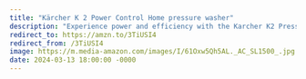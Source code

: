 ```yaml
---
title: "Kärcher K 2 Power Control Home pressure washer"
description: "Experience power and efficiency with the Karcher K2 Pressure Washer. Tackle dirt and grime effortlessly with this compact and lightweight machine. Its high-pressure performance ensures a thorough clean for your home, patio, or car. Get the job done quickly and easily with the Karcher K2 – your trusted partner in cleanliness. #affiliate #ad"
redirect_to: https://amzn.to/3TiUSI4
redirect_from: /3TiUSI4
image: https://m.media-amazon.com/images/I/61Oxw5Qh5AL._AC_SL1500_.jpg
date: 2024-03-13 18:00:00 -0000
---
```

